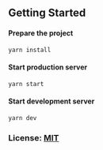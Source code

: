 ## Getting Started

#### Prepare the project
```
yarn install
```

#### Start production server

```
yarn start
```

#### Start development server

```
yarn dev
```

### License: [MIT](https://github.com/dedeogluhu/express-practice/blob/main/LICENSE)
